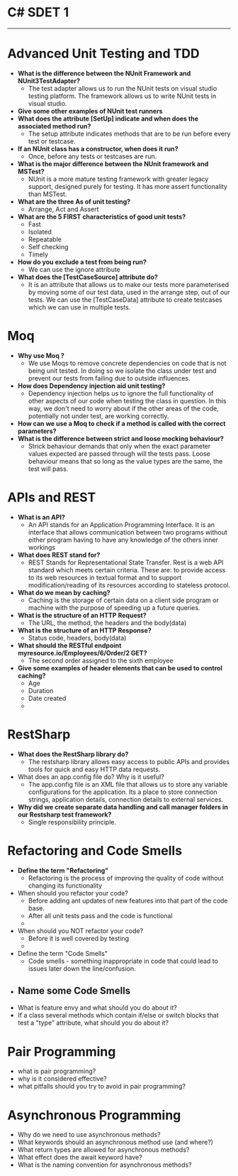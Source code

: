 # C# SDET 1



------

# **Advanced Unit Testing and TDD**

- **What is the difference between the NUnit Framework and NUnit3TestAdapter?**
  - The test adapter allows us to run the NUnit tests on visual studio testing platform. The framework allows us to write NUnit tests in visual studio.
- **Give some other examples of NUnit test runners**
- **What does the attribute [SetUp] indicate and when does the associated method run?**
  - The setup attribute indicates methods that are to be run before every test or testcase.
- **If an NUnit class has a constructor, when does it run?**
  - Once, before any tests or testcases are run.
- **What is the major difference between the NUnit framework and MSTest?**
  - NUnit is a more mature testing framework with greater legacy support, designed purely for testing. It has more assert functionality than MSTest.
- **What are the three As of unit testing?**
  - Arrange, Act and Assert
- **What are the 5 FIRST characteristics of good unit tests?**
  - Fast
  - Isolated
  - Repeatable
  - Self checking
  - Timely
- **How do you exclude a test from being run?**
  - We can use the ignore attribute
- **What does the [TestCaseSource] attribute do?**
  - It is an attribute that allows us to make our tests more parameterised by moving some of our test data, used in the arrange step, out of our tests. We can use the [TestCaseData] attribute to create testcases which we can use in multiple tests.

 

# **Moq**

- **Why use Moq ?**
  - We use Moqs to remove concrete dependencies on code that is not being unit tested. In doing so we isolate the class under test and prevent our tests from failing due to outside influences.
- **How does Dependency injection aid unit testing?**
  - Dependency injection helps us to ignore the full functionality of other aspects of our code when testing the class in question. In this way, we don't need to worry about if the other areas of the code, potentially not under test, are working correctly.
- **How can we use a Moq to check if a method is called with the correct parameters?**
- **What is the difference between strict and loose mocking behaviour?**
  - Strick behaviour demands that only when the exact parameter values expected are passed through will the tests pass. Loose behaviour means that so long as the value types are the same, the test will pass.

 

# **APIs and REST**

- **What is an API?**
  - An API stands for an Application Programming Interface. It is an interface that allows communication between two programs without either program having to have any knowledge of the others inner workings
- **What does REST stand for?**
  - REST Stands for Representational State Transfer. Rest is a web API standard which meets certain criteria. These are: to provide access to its web resources in textual format and to support modification/reading of its resources according to stateless protocol.
- **What do we mean by caching?**
  - Caching is the storage of certain data on a client side program or machine with the purpose of speeding up a future queries.
- **What is the structure of an HTTP Request?**
  - The URL, the method, the headers and the body(data)
- **What is the structure of an HTTP Response?**
  - Status code, headers, body(data)
- **What should the RESTful endpoint myresource.io/Employees/6/Order/2 GET?**
  - The second order assigned to the sixth employee
- **Give some examples of header elements that can be used to control caching?**
  - Age
  - Duration
  - Date created
  - 

 

# **RestSharp**

- **What does the RestSharp library do?**
  - The restsharp library allows easy access to public APIs and provides tools for quick and easy HTTP data requests.
- What does an app.config file do? Why is it useful?
  - The app.config file is an XML file that allows us to store any variable configurations for the application. Its a place to store connection strings, application details, connection details to external services. 
- **Why did we create separate data handling and call manager folders in our Restsharp test framework?**
  - Single responsibility principle.



# **Refactoring and Code Smells**

- **Define the term "Refactoring"**
  - Refactoring is the process of improving the quality of code without changing its functionality
- When should you refactor your code?
  - Before adding ant updates of new features into that part of the code base.
  - After all unit tests pass and the code is functional
  - 
- When should you NOT refactor your code?
  - Before it is well covered by testing
  - 
- Define the term "Code Smells"
  - Code smells - something inappropriate in code that could lead to issues later down the line/confusion.
- Name some Code Smells
  - 
- What is feature envy and what should you do about it?
- If a class several methods which contain if/else or switch blocks that test a "type" attribute, what should you do about it?

 

# **Pair Programming**

- what is pair programming?
- why is it considered effective?
- what pitfalls should you try to avoid in pair programming?



# **Asynchronous Programming** 

- Why do we need to use asynchronous methods?
- What keywords should an asynchronous method use (and where?)
- What return types are allowed for asynchronous methods?
- What effect does the await keyword have?
- What is the naming convention for asynchronous methods?